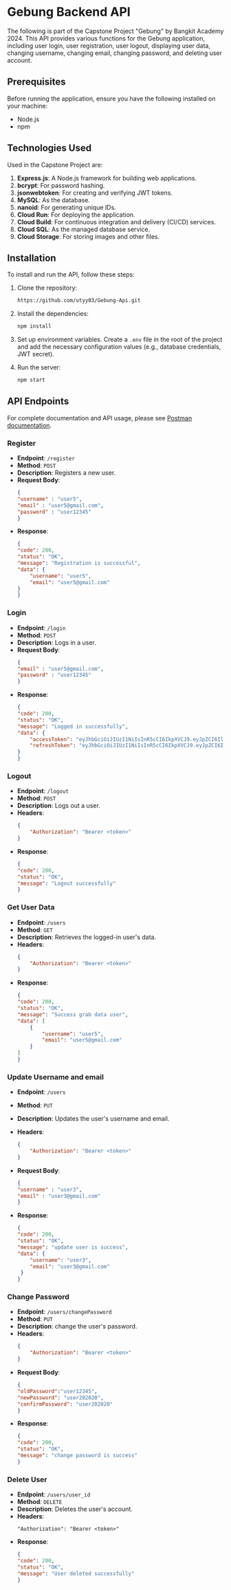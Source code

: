 # Gebung Backend API

The following is part of the Capstone Project "Gebung" by Bangkit Academy 2024. This API provides various functions for the Gebung application, including user login, user registration, user logout, displaying user data, changing username, changing email, changing password, and deleting user account.

## Prerequisites

Before running the application, ensure you have the following installed on your machine:
- Node.js
- npm

## Technologies Used

Used in the Capstone Project are:
1. **Express.js**: A Node.js framework for building web applications.
2. **bcrypt**: For password hashing.
3. **jsonwebtoken**: For creating and verifying JWT tokens.
4. **MySQL**: As the database.
5. **nanoid**: For generating unique IDs.
6. **Cloud Run**: For deploying the application.
7. **Cloud Build**: For continuous integration and delivery (CI/CD) services.
8. **Cloud SQL**: As the managed database service.
9. **Cloud Storage**: For storing images and other files.

## Installation

To install and run the API, follow these steps:

1. Clone the repository:
    ```bash
    https://github.com/utyy03/Gebung-Api.git
    ```

2. Install the dependencies:
    ```bash
    npm install
    ```

4. Set up environment variables. Create a `.env` file in the root of the project and add the necessary configuration values (e.g., database credentials, JWT secret).

5. Run the server:
    ```bash
    npm start
    ```

## API Endpoints
For complete documentation and API usage, please see [Postman documentation]([https://www.getpostman.com/collections/<collection_ID>](https://documenter.getpostman.com/view/34754286/2sA3XV7eMB)).
### Register
- **Endpoint**: `/register`
- **Method**: `POST`
- **Description**: Registers a new user.
- **Request Body**:
    ```json
   {
    "username" : "user5",
    "email" : "user5@gmail.com",
    "password" : "user12345"
   }
    ```
- **Response**:
    ```json
    {
    "code": 200,
    "status": "OK",
    "message": "Registration is successful",
    "data": {
        "username": "user5",
        "email": "user5@gmail.com"
    }
  }
    ```

### Login
- **Endpoint**: `/login`
- **Method**: `POST`
- **Description**: Logs in a user.
- **Request Body**:
    ```json
    {
    "email" : "user5@gmail.com",
    "password" : "user12345"
    }
    ```
- **Response**:
    ```json
    {
    "code": 200,
    "status": "OK",
    "message": "Logged in successfully",
    "data": {
        "accessToken": "eyJhbGciOiJIUzI1NiIsInR5cCI6IkpXVCJ9.eyJpZCI6IlRJUzZKbmQyV1pKOXNiNnIiLCJlbWFpbCI6InVzZXI1QGdtYWlsLmNvbSIsImlhdCI6MTcxODk0NTQ3NywiZXhwIjoxNzI0MTI5NDc3fQ.zigMTsLY7pLh-85f_to71S4KYuVVl2Fn0pH-22-BW8k",
        "refreshToken": "eyJhbGciOiJIUzI1NiIsInR5cCI6IkpXVCJ9.eyJpZCI6IlRJUzZKbmQyV1pKOXNiNnIiLCJlbWFpbCI6InVzZXI1QGdtYWlsLmNvbSIsImlhdCI6MTcxODk0NTQ3N30.w6Y2ig1jjLe4I0h8RBOv-88Rj2E0U3Cu2oaKG7CcPu8"
    }
   }
    ```

### Logout
- **Endpoint**: `/logout`
- **Method**: `POST`
- **Description**: Logs out a user.
- **Headers**:
    ```json
    {
        "Authorization": "Bearer <token>"
    }
    ```
- **Response**:
    ```json
    {
    "code": 200,
    "status": "OK",
    "message": "Logout successfully"
    }
    ```

### Get User Data
- **Endpoint**: `/users`
- **Method**: `GET`
- **Description**: Retrieves the logged-in user's data.
- **Headers**:
    ```json
    {
        "Authorization": "Bearer <token>"
    }
    ```
- **Response**:
    ```json
    {
    "code": 200,
    "status": "OK",
    "message": "Success grab data user",
    "data": [
        {
            "username": "user5",
            "email": "user5@gmail.com"
        }
    ]
   }
    ```

### Update Username and email
- **Endpoint**: `/users`
- **Method**: `PUT`
- **Description**: Updates the user's username and email.
- **Headers**:
    ```json
    {
        "Authorization": "Bearer <token>"
    }
    ```
    
- **Request Body**:
    ```json
    {
    "username" : "user3",
    "email" : "user3@gmail.com"
    }
    ```
- **Response**:
    ```json
    {
    "code": 200,
    "status": "OK",
    "message": "update user is success",
    "data": {
        "username": "user3",
        "email": "user3@gmail.com"
     }
    }
    ```

### Change Password
- **Endpoint**: `/users/changePassword`
- **Method**: `PUT`
- **Description**: change the user's password.
- **Headers**:
    ```json
    {
        "Authorization": "Bearer <token>"
    }
    ```
- **Request Body**:
    ```json
   {
    "oldPassword":"user12345",
    "newPassword": "user202020",
    "confirmPassword": "user202020"
   }
    ```
- **Response**:
    ```json
   {
    "code": 200,
    "status": "OK",
    "message": "change password is success"
   }
    ```

### Delete User
- **Endpoint**: `/users/user_id`
- **Method**: `DELETE`
- **Description**: Deletes the user's account.
- **Headers**:
    ```
    "Authorization": "Bearer <token>"
    ```
- **Response**:
    ```json
   {
    "code": 200,
    "status": "OK",
    "message": "User deleted successfully"
   }
    ```
